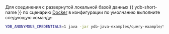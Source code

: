 Для соединения с развернутой локальной базой данных {{ ydb-short-name }} по сценарию [Docker](../../../../quickstart.md) в конфигурации по умолчанию  выполните следующую команду:

```bash
YDB_ANONYMOUS_CREDENTIALS=1 java -jar ydb-java-examples/query-example/target/ydb-query-example.jar grpc://localhost:2136/local
```
